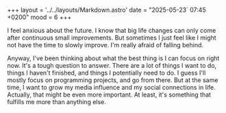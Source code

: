 +++
layout = '../../layouts/Markdown.astro'
date = "2025-05-23` 07:45 +0200"
mood = 6
+++

I feel anxious about the future. I know that big life changes can only come after continuous small improvements. But sometimes I just feel like I might not have the time to slowly improve. I'm really afraid of falling behind.

Anyway, I've been thinking about what the best thing is I can focus on right now. It's a tough question to answer. There are a lot of things I want to do, things I haven't finished, and things I potentially need to do. I guess I'll mostly focus on programming projects, and go from there. But at the same time, I want to grow my media influence and my social connections in life. Actually, that might be even more important. At least, it's something that fulfills me more than anything else.